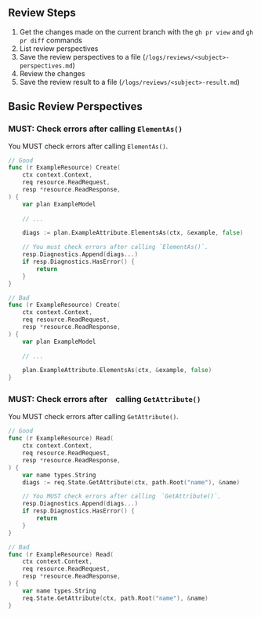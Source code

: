 ## Review Steps

1. Get the changes made on the current branch with the `gh pr view` and `gh pr diff` commands
2. List review perspectives
3. Save the review perspectives to a file (`/logs/reviews/<subject>-perspectives.md`)
4. Review the changes
5. Save the review result to a file (`/logs/reviews/<subject>-result.md`)

## Basic Review Perspectives

### MUST: Check errors after calling `ElementAs()`

You MUST check errors after calling `ElementAs()`.

```go
// Good
func (r ExampleResource) Create(
    ctx context.Context,
    req resource.ReadRequest,
    resp *resource.ReadResponse,
) {
    var plan ExampleModel
    
    // ...

    diags := plan.ExampleAttribute.ElementsAs(ctx, &example, false)

    // You must check errors after calling `ElementAs()`.
    resp.Diagnostics.Append(diags...)
    if resp.Diagnostics.HasError() {
        return
    }
}

// Bad
func (r ExampleResource) Create(
    ctx context.Context,
    req resource.ReadRequest,
    resp *resource.ReadResponse,
) {
    var plan ExampleModel
    
    // ...

    plan.ExampleAttribute.ElementsAs(ctx, &example, false)
}
```

### MUST: Check errors after　calling `GetAttribute()`

You MUST check errors after calling `GetAttribute()`.

```go
// Good
func (r ExampleResource) Read(
    ctx context.Context,
    req resource.ReadRequest,
    resp *resource.ReadResponse,
) {
    var name types.String
    diags := req.State.GetAttribute(ctx, path.Root("name"), &name)

    // You MUST check errors after calling　`GetAttribute()`.
    resp.Diagnostics.Append(diags...)
    if resp.Diagnostics.HasError() {
        return
    }
}

// Bad
func (r ExampleResource) Read(
    ctx context.Context,
    req resource.ReadRequest,
    resp *resource.ReadResponse,
) {
    var name types.String
    req.State.GetAttribute(ctx, path.Root("name"), &name)
}
```
